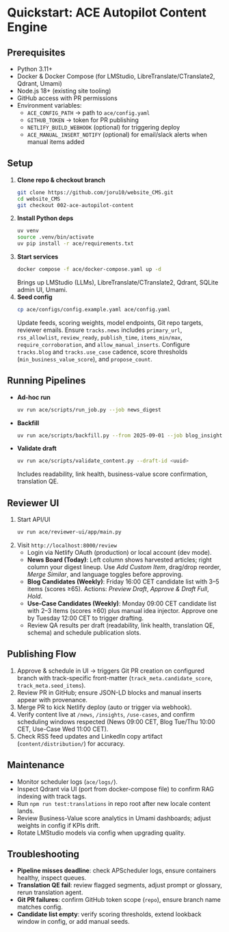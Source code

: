 # Quickstart: ACE Autopilot Content Engine

## Prerequisites
- Python 3.11+
- Docker & Docker Compose (for LMStudio, LibreTranslate/CTranslate2, Qdrant, Umami)
- Node.js 18+ (existing site tooling)
- GitHub access with PR permissions
- Environment variables:
  - `ACE_CONFIG_PATH` → path to `ace/config.yaml`
  - `GITHUB_TOKEN` → token for PR publishing
  - `NETLIFY_BUILD_WEBHOOK` (optional) for triggering deploy
  - `ACE_MANUAL_INSERT_NOTIFY` (optional) for email/slack alerts when manual items added

## Setup
1. **Clone repo & checkout branch**
   ```bash
   git clone https://github.com/joru10/website_CMS.git
   cd website_CMS
   git checkout 002-ace-autopilot-content
   ```
2. **Install Python deps**
   ```bash
   uv venv
   source .venv/bin/activate
   uv pip install -r ace/requirements.txt
   ```
3. **Start services**
   ```bash
   docker compose -f ace/docker-compose.yaml up -d
   ```
   Brings up LMStudio (LLMs), LibreTranslate/CTranslate2, Qdrant, SQLite admin UI, Umami.
4. **Seed config**
   ```bash
   cp ace/configs/config.example.yaml ace/config.yaml
   ```
   Update feeds, scoring weights, model endpoints, Git repo targets, reviewer emails. Ensure `tracks.news` includes `primary_url`, `rss_allowlist`, `review_ready`, `publish_time`, `items_min/max`, `require_corroboration`, and `allow_manual_inserts`. Configure `tracks.blog` and `tracks.use_case` cadence, score thresholds (`min_business_value_score`), and `propose_count`.

## Running Pipelines
- **Ad-hoc run**
  ```bash
  uv run ace/scripts/run_job.py --job news_digest
  ```
- **Backfill**
  ```bash
  uv run ace/scripts/backfill.py --from 2025-09-01 --job blog_insight
  ```
- **Validate draft**
  ```bash
  uv run ace/scripts/validate_content.py --draft-id <uuid>
  ```
  Includes readability, link health, business-value score confirmation, translation QE.

## Reviewer UI
1. Start API/UI
   ```bash
   uv run ace/reviewer-ui/app/main.py
   ```
2. Visit `http://localhost:8000/review`
   - Login via Netlify OAuth (production) or local account (dev mode).
   - **News Board (Today)**: Left column shows harvested articles; right column your digest lineup. Use *Add Custom Item*, drag/drop reorder, *Merge Similar*, and language toggles before approving.
   - **Blog Candidates (Weekly)**: Friday 16:00 CET candidate list with 3–5 items (scores ≥65). Actions: *Preview Draft*, *Approve & Draft Full*, *Hold*.
   - **Use-Case Candidates (Weekly)**: Monday 09:00 CET candidate list with 2–3 items (scores ≥60) plus manual idea injector. Approve one by Tuesday 12:00 CET to trigger drafting.
   - Review QA results per draft (readability, link health, translation QE, schema) and schedule publication slots.

## Publishing Flow
1. Approve & schedule in UI → triggers Git PR creation on configured branch with track-specific front-matter (`track_meta.candidate_score`, `track_meta.seed_items`).
2. Review PR in GitHub; ensure JSON-LD blocks and manual inserts appear with provenance.
3. Merge PR to kick Netlify deploy (auto or trigger via webhook).
4. Verify content live at `/news`, `/insights`, `/use-cases`, and confirm scheduling windows respected (News 09:00 CET, Blog Tue/Thu 10:00 CET, Use-Case Wed 11:00 CET).
5. Check RSS feed updates and LinkedIn copy artifact (`content/distribution/`) for accuracy.

## Maintenance
- Monitor scheduler logs (`ace/logs/`).
- Inspect Qdrant via UI (port from docker-compose file) to confirm RAG indexing with track tags.
- Run `npm run test:translations` in repo root after new locale content lands.
- Review Business-Value score analytics in Umami dashboards; adjust weights in config if KPIs drift.
- Rotate LMStudio models via config when upgrading quality.

## Troubleshooting
- **Pipeline misses deadline**: check APScheduler logs, ensure containers healthy, inspect queues.
- **Translation QE fail**: review flagged segments, adjust prompt or glossary, rerun translation agent.
- **Git PR failures**: confirm GitHub token scope (`repo`), ensure branch name matches config.
- **Candidate list empty**: verify scoring thresholds, extend lookback window in config, or add manual seeds.
